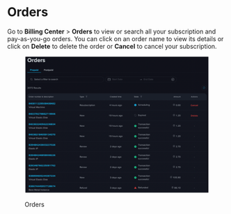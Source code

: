 # Orders

Go to **Billing Center** > **Orders** to view or search all your subscription and pay-as-you-go orders. You can click on an order name to view its details or click on **Delete** to delete the order or **Cancel** to cancel your subscription.

<figure><img src="../../.gitbook/assets/image (30).png" alt=""><figcaption><p>Orders</p></figcaption></figure>

